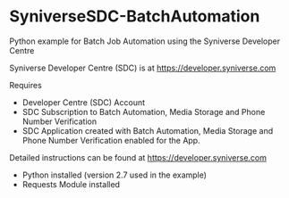 # SyniverseSDC-BatchAutomation
Python example for Batch Job Automation using the Syniverse Developer Centre

Syniverse Developer Centre (SDC) is at https://developer.syniverse.com

Requires
- Developer Centre (SDC) Account
- SDC Subscription to Batch Automation, Media Storage and Phone Number Verification
- SDC Application created with Batch Automation, Media Storage and Phone Number Verification enabled for the App.

Detailed instructions can be found at https://developer.syniverse.com

- Python installed (version 2.7 used in the example)
- Requests Module installed
